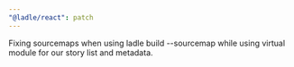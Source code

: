 ```yaml
---
"@ladle/react": patch
---
```


Fixing sourcemaps when using ladle build --sourcemap while using virtual module for our story list and metadata.

